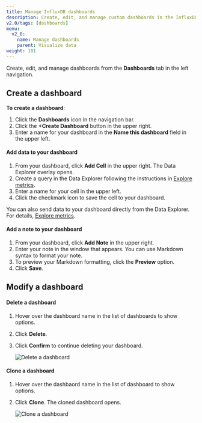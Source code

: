 ```yaml
---
title: Manage InfluxDB dashboards
description: Create, edit, and manage custom dashboards in the InfluxDB user interface (UI).
v2.0/tags: [dashboards]
menu:
  v2_0:
    name: Manage dashboards
    parent: Visualize data
weight: 101
---
```


Create, edit, and manage dashboards from the **Dashboards** tab in the left navigation.


## Create a dashboard

**To create a dashboard**:

1. Click the **Dashboards** icon in the navigation bar.
2. Click the **+Create Dashboard** button in the upper right.
3. Enter a name for your dashboard in the **Name this dashboard** field in the upper left.

#### Add data to your dashboard

1. From your dashboard, click **Add Cell** in the upper right. The Data Explorer overlay opens.
2. Create a query in the Data Explorer following the instructions in [Explore metrics](/v2.0/visualize-data/explore-metrics).
3. Enter a name for your cell in the upper left.
4. Click the checkmark icon to save the cell to your dashboard.

You can also send data to your dashboard directly from the Data Explorer. For details, [Explore metrics](/v2.0/visualize-data/explore-metrics).

#### Add a note to your dashboard
1. From your dashboard, click **Add Note** in the upper right.
2. Enter your note in the window that appears. You can use Markdown syntax to format your note.
3. To preview your Markdown formatting, click the **Preview** option.
4. Click **Save**.


## Modify a dashboard

#### Delete a dashboard
1. Hover over the dashboard name in the list of dashboards to show options.
2. Click **Delete**.    
3. Click **Confirm** to continue deleting your dashboard.

    ![Delete a dashboard](/img/dashboard-delete.png)

#### Clone a dashboard
1. Hover over the dashbaord name in the list of dashboard to show options.
2. Click **Clone**. The cloned dashboard opens.

    ![Clone a dashboard](/img/dashboard-clone.png)
